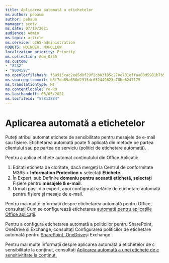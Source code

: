 ```yaml
---
title: Aplicarea automată a etichetelor
ms.author: pebaum
author: pebaum
manager: scotv
ms.date: 07/19/2021
audience: Admin
ms.topic: article
ms.service: o365-administration
ROBOTS: NOINDEX, NOFOLLOW
localization_priority: Priority
ms.collection: Adm_O365
ms.custom:
- "8232"
- "9004597"
ms.openlocfilehash: f58915cac2e85d8f29f2cb03f85c278e781effaa80d5981b7b5b68170094fc9d
ms.sourcegitcommit: b5f7da89a650d2915dc652449623c78be6247175
ms.translationtype: HT
ms.contentlocale: ro-RO
ms.lasthandoff: 08/05/2021
ms.locfileid: "57813884"
---
```

# <a name="auto-apply-labeling"></a>Aplicarea automată a etichetelor

Puteți atribui automat etichete de sensibilitate pentru mesajele de e-mail sau fișiere. Etichetarea automată poate fi aplicată din metode pe partea clientului sau pe partea de serviciu (politici de etichetare automată).

Pentru a aplica etichete automat conținutului din Office Aplicații: 

1. Editați eticheta de cloritate, dacă mergeți la Centrul de conformitate M365 > **Information Protection >** selectați **Etichete.** 
1. În Expert, sub Definire **domeniu pentru această etichetă, selectați** Fișiere pentru **mesajele & e-mail**. 
1. Urmați pașii din expert, apoi configurați setările de etichetare automată pentru fișiere și mesaje de e-mail. 

Pentru mai multe informații despre etichetarea automată pentru Office, consultați Cum se configurează etichetarea [automată pentru aplicațiile Office aplicații](/microsoft-365/compliance/apply-sensitivity-label-automatically#how-to-configure-auto-labeling-for-office-apps).

Pentru a configura etichetarea automată a politicilor pentru SharePoint, OneDrive și Exchange, consultați Configurarea politicilor de etichetare automată pentru [SharePoint, OneDrive](https://go.microsoft.com/fwlink/?linkid=2148841)și Exchange .

Pentru mai multe informații despre aplicarea automată a etichetelor de c sensibilitate la conținut, consultați [Aplicarea automată a unei etichete de c sensitivititate la conținut.](/microsoft-365/compliance/apply-sensitivity-label-automatically)